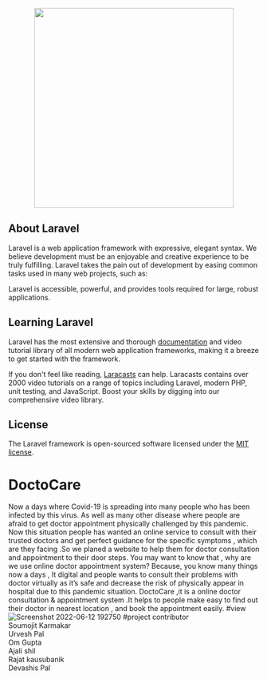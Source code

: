 
<p align="center"><a href="https://laravel.com" target="_blank"><img src="https://user-images.githubusercontent.com/73100677/173237462-2ff256dc-ad7c-44cb-a85d-757e2a20c628.png" width="400"></a></p>

>

## About Laravel

Laravel is a web application framework with expressive, elegant syntax. We believe development must be an enjoyable and creative experience to be truly fulfilling. Laravel takes the pain out of development by easing common tasks used in many web projects, such as:

Laravel is accessible, powerful, and provides tools required for large, robust applications.

## Learning Laravel

Laravel has the most extensive and thorough [documentation](https://laravel.com/docs) and video tutorial library of all modern web application frameworks, making it a breeze to get started with the framework.

If you don't feel like reading, [Laracasts](https://laracasts.com) can help. Laracasts contains over 2000 video tutorials on a range of topics including Laravel, modern PHP, unit testing, and JavaScript. Boost your skills by digging into our comprehensive video library.




## License

The Laravel framework is open-sourced software licensed under the [MIT license](https://opensource.org/licenses/MIT).
# DoctoCare
Now a days where Covid-19 is spreading into many people who has been infected by this virus. As well as many other disease where people are afraid to get doctor appointment physically challenged by this pandemic. Now this situation people has wanted an online service to consult with their trusted doctors and get perfect guidance for the specific symptoms , which are they facing .So we planed a website to help them for doctor consultation and  appointment to their door steps. You may want to know that , why are we use online doctor appointment system?  Because, you know many things now a days , It digital and people wants to consult their problems with doctor virtually as it’s safe and decrease the risk of physically appear in hospital due to this pandemic situation. DoctoCare ,it is a online doctor consultation & appointment system .It helps to people make easy to find out their doctor in nearest location , and book the appointment easily.
#view
![Screenshot 2022-06-12 192750](https://user-images.githubusercontent.com/73100677/173237087-014e3010-442e-4f18-916d-a8bae4f2df27.png)
#project contributor<br>
Soumojit Karmakar<br>
Urvesh Pal<br>
Om Gupta<br>
Ajali shil<br>
Rajat kausubanik<br>
Devashis Pal<br>

             
